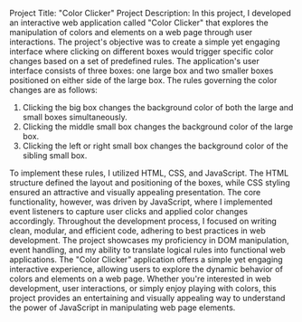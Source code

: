 Project Title: "Color Clicker"
Project Description:
In this project, I developed an interactive web application called "Color Clicker" that explores the manipulation of colors and elements on a web page through user interactions. The project's objective was to create a simple yet engaging interface where clicking on different boxes would trigger specific color changes based on a set of predefined rules.
The application's user interface consists of three boxes: one large box and two smaller boxes positioned on either side of the large box. The rules governing the color changes are as follows:

1. Clicking the big box changes the background color of both the large and small boxes simultaneously.
2. Clicking the middle small box changes the background color of the large box.
3. Clicking the left or right small box changes the background color of the sibling small box.

To implement these rules, I utilized HTML, CSS, and JavaScript. The HTML structure defined the layout and positioning of the boxes, while CSS styling ensured an attractive and visually appealing presentation. The core functionality, however, was driven by JavaScript, where I implemented event listeners to capture user clicks and applied color changes accordingly.
Throughout the development process, I focused on writing clean, modular, and efficient code, adhering to best practices in web development. The project showcases my proficiency in DOM manipulation, event handling, and my ability to translate logical rules into functional web applications.
The "Color Clicker" application offers a simple yet engaging interactive experience, allowing users to explore the dynamic behavior of colors and elements on a web page. Whether you're interested in web development, user interactions, or simply enjoy playing with colors, this project provides an entertaining and visually appealing way to understand the power of JavaScript in manipulating web page elements.